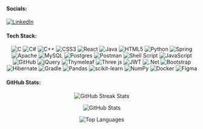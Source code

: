 #### Socials:
[![LinkedIn](https://img.shields.io/badge/LinkedIn-black.svg?logo=linkedin&logoColor=white)](https://www.linkedin.com/in/kristijan-stojanovski-006b51304/) 

#### Tech Stack:
<p align="center">
  <img src="https://img.shields.io/badge/c-black.svg?style=for-the-badge&logo=c&logoColor=white" alt="C">
  <img src="https://img.shields.io/badge/c%23-black.svg?style=for-the-badge&logo=csharp&logoColor=white" alt="C#">
  <img src="https://img.shields.io/badge/c++-black.svg?style=for-the-badge&logo=c%2B%2B&logoColor=white" alt="C++">
  <img src="https://img.shields.io/badge/css3-black.svg?style=for-the-badge&logo=css3&logoColor=white" alt="CSS3">
  <img src="https://img.shields.io/badge/react-black.svg?style=for-the-badge&logo=react&logoColor=white" alt="React">
  <img src="https://img.shields.io/badge/java-black.svg?style=for-the-badge&logo=openjdk&logoColor=white" alt="Java">
  <img src="https://img.shields.io/badge/html5-black.svg?style=for-the-badge&logo=html5&logoColor=white" alt="HTML5">
  <img src="https://img.shields.io/badge/python-black.svg?style=for-the-badge&logo=python&logoColor=white" alt="Python">
  <img src="https://img.shields.io/badge/spring-black.svg?style=for-the-badge&logo=spring&logoColor=white" alt="Spring">
  <img src="https://img.shields.io/badge/apache-black.svg?style=for-the-badge&logo=apache&logoColor=white" alt="Apache">
  <img src="https://img.shields.io/badge/mysql-black.svg?style=for-the-badge&logo=mysql&logoColor=white" alt="MySQL">
  <img src="https://img.shields.io/badge/postgres-black.svg?style=for-the-badge&logo=postgresql&logoColor=white" alt="Postgres">
  <img src="https://img.shields.io/badge/Postman-black.svg?style=for-the-badge&logo=postman&logoColor=white" alt="Postman">
  <img src="https://img.shields.io/badge/shell_script-black.svg?style=for-the-badge&logo=gnu-bash&logoColor=white" alt="Shell Script">
  <img src="https://img.shields.io/badge/javascript-black.svg?style=for-the-badge&logo=javascript&logoColor=white" alt="JavaScript">
  <img src="https://img.shields.io/badge/github-black.svg?style=for-the-badge&logo=github&logoColor=white" alt="GitHub">
  <img src="https://img.shields.io/badge/jquery-black.svg?style=for-the-badge&logo=jquery&logoColor=white" alt="jQuery">
  <img src="https://img.shields.io/badge/Thymeleaf-black.svg?style=for-the-badge&logo=Thymeleaf&logoColor=white" alt="Thymeleaf">
  <img src="https://img.shields.io/badge/threejs-black.svg?style=for-the-badge&logo=three.js&logoColor=white" alt="Three js">
  <img src="https://img.shields.io/badge/JWT-black.svg?style=for-the-badge&logo=JSON%20web%20tokens" alt="JWT">
  <img src="https://img.shields.io/badge/.NET-black.svg?style=for-the-badge&logo=.net&logoColor=white" alt=".Net">
  <img src="https://img.shields.io/badge/bootstrap-black.svg?style=for-the-badge&logo=bootstrap&logoColor=white" alt="Bootstrap">
  <img src="https://img.shields.io/badge/Hibernate-black.svg?style=for-the-badge&logo=Hibernate&logoColor=white" alt="Hibernate">
  <img src="https://img.shields.io/badge/Gradle-black.svg?style=for-the-badge&logo=Gradle&logoColor=white" alt="Gradle">
  <img src="https://img.shields.io/badge/pandas-black.svg?style=for-the-badge&logo=pandas&logoColor=white" alt="Pandas">
  <img src="https://img.shields.io/badge/scikit--learn-black.svg?style=for-the-badge&logo=scikit-learn&logoColor=white" alt="scikit-learn">
  <img src="https://img.shields.io/badge/numpy-black.svg?style=for-the-badge&logo=numpy&logoColor=white" alt="NumPy">
  <img src="https://img.shields.io/badge/docker-black.svg?style=for-the-badge&logo=docker&logoColor=white" alt="Docker">
  <img src="https://img.shields.io/badge/figma-black.svg?style=for-the-badge&logo=figma&logoColor=white" alt="Figma">
</p>


#### GitHub Stats:
<p align="center">
   <img src="https://github-readme-streak-stats.herokuapp.com/?user=KikoTheFinker&theme=highcontrast&hide_border=false" alt="GitHub Streak Stats">
</p>
<p align="center">
 <img src="https://github-readme-stats.vercel.app/api?username=KikoTheFinker&theme=highcontrast&hide_border=false&include_all_commits=false&count_private=true" alt="GitHub Stats">
</p>
<p align="center">
  <img src="https://github-readme-stats.vercel.app/api/top-langs/?username=KikoTheFinker&theme=highcontrast&hide_border=false&include_all_commits=false&count_private=true&layout=compact" alt="Top Languages">
</p>
